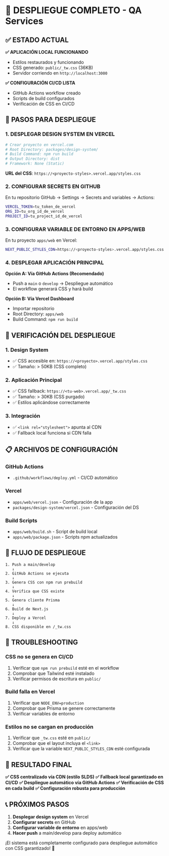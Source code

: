 # 🚀 DESPLIEGUE COMPLETO - QA Services

## ✅ ESTADO ACTUAL

**✅ APLICACIÓN LOCAL FUNCIONANDO**
- Estilos restaurados y funcionando
- CSS generado: `public/_tw.css` (36KB)
- Servidor corriendo en `http://localhost:3000`

**✅ CONFIGURACIÓN CI/CD LISTA**
- GitHub Actions workflow creado
- Scripts de build configurados
- Verificación de CSS en CI/CD

## 🚀 PASOS PARA DESPLIEGUE

### 1. DESPLEGAR DESIGN SYSTEM EN VERCEL

```bash
# Crear proyecto en vercel.com
# Root Directory: packages/design-system/
# Build Command: npm run build
# Output Directory: dist
# Framework: None (Static)
```

**URL del CSS**: `https://<proyecto-styles>.vercel.app/styles.css`

### 2. CONFIGURAR SECRETS EN GITHUB

En tu repositorio GitHub → Settings → Secrets and variables → Actions:

```bash
VERCEL_TOKEN=tu_token_de_vercel
ORG_ID=tu_org_id_de_vercel
PROJECT_ID=tu_project_id_de_vercel
```

### 3. CONFIGURAR VARIABLE DE ENTORNO EN APPS/WEB

En tu proyecto `apps/web` en Vercel:

```bash
NEXT_PUBLIC_STYLES_CDN=https://<proyecto-styles>.vercel.app/styles.css
```

### 4. DESPLEGAR APLICACIÓN PRINCIPAL

**Opción A: Vía GitHub Actions (Recomendado)**
- Push a `main` o `develop` → Despliegue automático
- El workflow generará CSS y hará build

**Opción B: Vía Vercel Dashboard**
- Importar repositorio
- Root Directory: `apps/web`
- Build Command: `npm run build`

## 🔧 VERIFICACIÓN DEL DESPLIEGUE

### 1. Design System
- ✅ CSS accesible en: `https://<proyecto>.vercel.app/styles.css`
- ✅ Tamaño: > 50KB (CSS completo)

### 2. Aplicación Principal
- ✅ CSS fallback: `https://<tu-web>.vercel.app/_tw.css`
- ✅ Tamaño: > 30KB (CSS purgado)
- ✅ Estilos aplicándose correctamente

### 3. Integración
- ✅ `<link rel="stylesheet">` apunta al CDN
- ✅ Fallback local funciona si CDN falla

## 📋 ARCHIVOS DE CONFIGURACIÓN

### GitHub Actions
- `.github/workflows/deploy.yml` - CI/CD automático

### Vercel
- `apps/web/vercel.json` - Configuración de la app
- `packages/design-system/vercel.json` - Configuración del DS

### Build Scripts
- `apps/web/build.sh` - Script de build local
- `apps/web/package.json` - Scripts npm actualizados

## 🎯 FLUJO DE DESPLIEGUE

```
1. Push a main/develop
   ↓
2. GitHub Actions se ejecuta
   ↓
3. Genera CSS con npm run prebuild
   ↓
4. Verifica que CSS existe
   ↓
5. Genera cliente Prisma
   ↓
6. Build de Next.js
   ↓
7. Deploy a Vercel
   ↓
8. CSS disponible en /_tw.css
```

## 🚨 TROUBLESHOOTING

### CSS no se genera en CI/CD
1. Verificar que `npm run prebuild` esté en el workflow
2. Comprobar que Tailwind esté instalado
3. Verificar permisos de escritura en `public/`

### Build falla en Vercel
1. Verificar que `NODE_ENV=production`
2. Comprobar que Prisma se genere correctamente
3. Verificar variables de entorno

### Estilos no se cargan en producción
1. Verificar que `_tw.css` esté en `public/`
2. Comprobar que el layout incluya el `<link>`
3. Verificar que la variable `NEXT_PUBLIC_STYLES_CDN` esté configurada

## 🎉 RESULTADO FINAL

**✅ CSS centralizado vía CDN (estilo SLDS)**
**✅ Fallback local garantizado en CI/CD**
**✅ Despliegue automático vía GitHub Actions**
**✅ Verificación de CSS en cada build**
**✅ Configuración robusta para producción**

## 📞 PRÓXIMOS PASOS

1. **Desplegar design system** en Vercel
2. **Configurar secrets** en GitHub
3. **Configurar variable de entorno** en apps/web
4. **Hacer push** a main/develop para deploy automático

¡El sistema está completamente configurado para despliegue automático con CSS garantizado! 🚀
